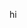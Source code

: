 hi

<!---
Krazy0range/Krazy0range is a ✨ special ✨ repository because its `README.md` (this file) appears on your GitHub profile.
You can click the Preview link to take a look at your changes.
--->
